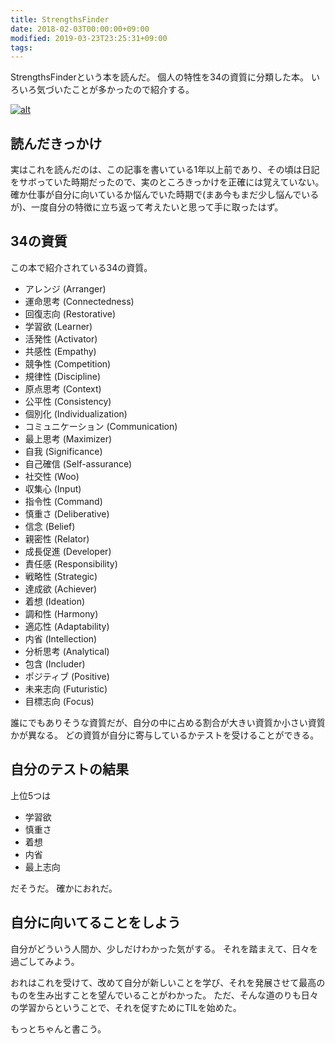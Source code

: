 ```yaml
---
title: StrengthsFinder
date: 2018-02-03T00:00:00+09:00
modified: 2019-03-23T23:25:31+09:00
tags: 
---
```


StrengthsFinderという本を読んだ。
個人の特性を34の資質に分類した本。
いろいろ気づいたことが多かったので紹介する。

[![alt](https://images-na.ssl-images-amazon.com/images/I/51fBJn4TCcL._SX341_BO1,204,203,200_.jpg)](https://www.amazon.co.jp/dp/4532321433)

## 読んだきっかけ

実はこれを読んだのは、この記事を書いている1年以上前であり、その頃は日記をサボっていた時期だったので、実のところきっかけを正確には覚えていない。
確か仕事が自分に向いているか悩んでいた時期で(まあ今もまだ少し悩んでいるが)、一度自分の特徴に立ち返って考えたいと思って手に取ったはず。

## 34の資質

この本で紹介されている34の資質。

* アレンジ (Arranger)
* 運命思考 (Connectedness)
* 回復志向 (Restorative)
* 学習欲 (Learner)
* 活発性 (Activator)
* 共感性 (Empathy)
* 競争性 (Competition)
* 規律性 (Discipline)
* 原点思考 (Context)
* 公平性 (Consistency)
* 個別化 (Individualization)
* コミュニケーション (Communication)
* 最上思考 (Maximizer)
* 自我 (Significance)
* 自己確信 (Self-assurance)
* 社交性 (Woo)
* 収集心 (Input)
* 指令性 (Command)
* 慎重さ (Deliberative)
* 信念 (Belief)
* 親密性 (Relator)
* 成長促進 (Developer)
* 責任感 (Responsibility)
* 戦略性 (Strategic)
* 達成欲 (Achiever)
* 着想 (Ideation)
* 調和性 (Harmony)
* 適応性 (Adaptability)
* 内省 (Intellection)
* 分析思考 (Analytical)
* 包含 (Includer)
* ポジティブ (Positive)
* 未来志向 (Futuristic)
* 目標志向 (Focus)

誰にでもありそうな資質だが、自分の中に占める割合が大きい資質か小さい資質かが異なる。
どの資質が自分に寄与しているかテストを受けることができる。

## 自分のテストの結果

上位5つは

* 学習欲
* 慎重さ
* 着想
* 内省
* 最上志向

だそうだ。
確かにおれだ。

## 自分に向いてることをしよう

自分がどういう人間か、少しだけわかった気がする。
それを踏まえて、日々を過ごしてみよう。

おれはこれを受けて、改めて自分が新しいことを学び、それを発展させて最高のものを生み出すことを望んでいることがわかった。
ただ、そんな道のりも日々の学習からということで、それを促すためにTILを始めた。

もっとちゃんと書こう。


